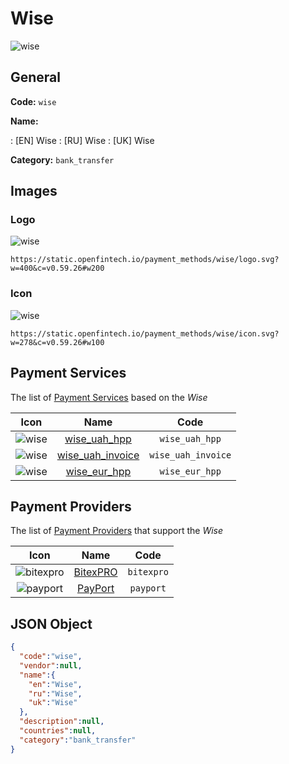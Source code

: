 
# Wise 
![wise](https://static.openfintech.io/payment_methods/wise/logo.svg?w=400&c=v0.59.26#w200)  

## General 
**Code:** `wise` 
 
**Name:** 
 
:	[EN] Wise 
:	[RU] Wise 
:	[UK] Wise 
 
**Category:** `bank_transfer` 
 

## Images 

### Logo 
![wise](https://static.openfintech.io/payment_methods/wise/logo.svg?w=400&c=v0.59.26#w200)  

```
https://static.openfintech.io/payment_methods/wise/logo.svg?w=400&c=v0.59.26#w200
```  

### Icon 
![wise](https://static.openfintech.io/payment_methods/wise/icon.svg?w=278&c=v0.59.26#w100)  

```
https://static.openfintech.io/payment_methods/wise/icon.svg?w=278&c=v0.59.26#w100
```  

## Payment Services 
 
The list of [Payment Services](/payment-services/) based on the _Wise_ 

|Icon|Name|Code| 
|:---:|:---:|:---:| 
|![wise](https://static.openfintech.io/payment_methods/wise/icon.svg?w=278&c=v0.59.26#w100) |[wise_uah_hpp](/payment-services/wise_uah_hpp/)|`wise_uah_hpp`| 
|![wise](https://static.openfintech.io/payment_methods/wise/icon.svg?w=278&c=v0.59.26#w100) |[wise_uah_invoice](/payment-services/wise_uah_invoice/)|`wise_uah_invoice`| 
|![wise](https://static.openfintech.io/payment_methods/wise/icon.svg?w=278&c=v0.59.26#w100) |[wise_eur_hpp](/payment-services/wise_eur_hpp/)|`wise_eur_hpp`| 
 

## Payment Providers 
 
The list of [Payment Providers](/payment-providers/) that support the _Wise_ 

|Icon|Name|Code| 
|:---:|:---:|:---:| 
|![bitexpro](https://static.openfintech.io/payment_providers/bitexpro/icon.png?w=278&c=v0.59.26#w100) |[BitexPRO](/payment-providers/bitexpro/)|`bitexpro`| 
|![payport](https://static.openfintech.io/payment_providers/payport/icon.svg?w=278&c=v0.59.26#w100) |[PayPort](/payment-providers/payport/)|`payport`| 
 

## JSON Object 

```json
{
  "code":"wise",
  "vendor":null,
  "name":{
    "en":"Wise",
    "ru":"Wise",
    "uk":"Wise"
  },
  "description":null,
  "countries":null,
  "category":"bank_transfer"
}
```  
